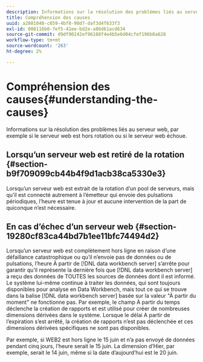 ```yaml
---
description: Informations sur la résolution des problèmes liés au serveur web, par exemple si le serveur web est hors rotation ou si le serveur web échoue.
title: Compréhension des causes
uuid: a2801040-c859-4bf8-90d7-daf3d4f633f3
exl-id: 008116b0-7ef5-41ee-bd2e-a86d61acd634
source-git-commit: d9df90242ef96188f4e4b5e6d04cfef196b0a628
workflow-type: tm+mt
source-wordcount: '263'
ht-degree: 2%

---
```


# Compréhension des causes{#understanding-the-causes}

Informations sur la résolution des problèmes liés au serveur web, par exemple si le serveur web est hors rotation ou si le serveur web échoue.

## Lorsqu’un serveur web est retiré de la rotation {#section-b9f709099cb44b4f9d1acb38ca5330e3}

Lorsqu’un serveur web est extrait de la rotation d’un pool de serveurs, mais qu’il est connecté autrement à l’émetteur qui envoie des pulsations périodiques, l’heure est tenue à jour et aucune intervention de la part de quiconque n’est nécessaire.

## En cas d’échec d’un serveur web {#section-19280cf83ca44bd7b1ee11bfc74494d2}

Lorsqu’un serveur web est complètement hors ligne en raison d’une défaillance catastrophique ou qu’il n’envoie pas de données ou de pulsations, l’heure À partir de [!DNL data workbench server] s’arrête pour garantir qu’il représente la dernière fois que [!DNL data workbench server] a reçu des données de TOUTES les sources de données dont il est informé. Le système lui-même continue à traiter les données, qui sont toujours disponibles pour analyse en Data Workbench, mais tout ce qui se trouve dans la balise [!DNL data workbench server] basée sur la valeur &quot;À partir du moment&quot; ne fonctionne pas. Par exemple, le champ À partir du temps déclenche la création de rapports et est utilisé pour créer de nombreuses dimensions dérivées dans le système. Lorsque le délai A partir de l’expiration s’est arrêté, la création de rapports n’est pas déclenchée et ces dimensions dérivées spécifiques ne sont pas disponibles.

Par exemple, si WEB2 est hors ligne le 15 juin et n’a pas envoyé de données pendant cinq jours, l’heure serait le 15 juin. La dimension d’Hier, par exemple, serait le 14 juin, même si la date d’aujourd’hui est le 20 juin.
